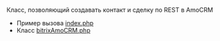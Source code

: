 Класс, позволяющий создавать контакт и сделку по REST в AmoCRM

- Пример вызова [index.php](/index.php)
- Класс [bitrixAmoCRM.php](/bitrixAmoCRM.php)